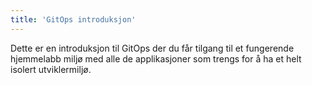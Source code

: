 ```yaml
---
title: 'GitOps introduksjon'
---
```


Dette er en introduksjon til GitOps der du får tilgang til et fungerende hjemmelabb miljø med alle de applikasjoner som trengs for å ha et helt isolert utviklermiljø.
